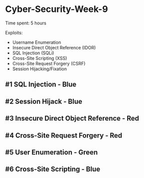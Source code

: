 ﻿# Cyber-Security-Week-9

Time spent: 5 hours

Exploits:
* Username Enumeration
* Insecure Direct Object Reference (IDOR)
* SQL Injection (SQLi)
* Cross-Site Scripting (XSS)
* Cross-Site Request Forgery (CSRF)
* Session Hijacking/Fixation

## #1 SQL Injection - Blue 

## #2 Session Hijack - Blue 

## #3 Insecure Direct Object Reference - Red

## #4 Cross-Site Request Forgery - Red 

## #5 User Enumeration - Green 

## #6 Cross-Site Scripting - Blue 
